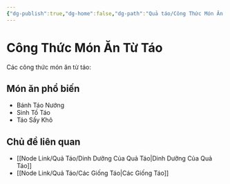 ```yaml
---
{"dg-publish":true,"dg-home":false,"dg-path":"Quả táo/Công Thức Món Ăn Từ Táo.md","permalink":"/qua-tao/cong-thuc-mon-an-tu-tao/","dgPassFrontmatter":true,"noteIcon":"","created":"2025-01-01T22:24:08.918+07:00","updated":"2025-01-01T22:36:20.755+07:00"}
---
```


# Công Thức Món Ăn Từ Táo
Các công thức món ăn từ táo:

## Món ăn phổ biến
- Bánh Táo Nướng
- Sinh Tố Táo
- Táo Sấy Khô

## Chủ đề liên quan
- [[Node Link/Quả Táo/Dinh Dưỡng Của Quả Táo\|Dinh Dưỡng Của Quả Táo]]
- [[Node Link/Quả Táo/Các Giống Táo\|Các Giống Táo]]
